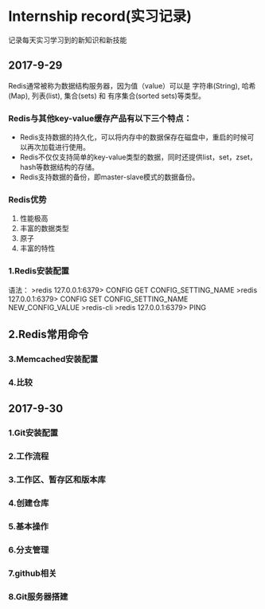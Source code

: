 ﻿# Internship record(实习记录)   
记录每天实习学习到的新知识和新技能

<h2>2017-9-29</h2>
Redis通常被称为数据结构服务器，因为值（value）可以是 字符串(String), 哈希(Map), 列表(list), 集合(sets) 和 有序集合(sorted sets)等类型。

<h3>Redis与其他key-value缓存产品有以下三个特点：</h3>
<ul>
<li>Redis支持数据的持久化，可以将内存中的数据保存在磁盘中，重启的时候可以再次加载进行使用。</li>
<li>Redis不仅仅支持简单的key-value类型的数据，同时还提供list，set，zset，hash等数据结构的存储。</li>
<li>Redis支持数据的备份，即master-slave模式的数据备份。</li>
</ul>
<h3>Redis优势</h3>
<ol>
<li>性能极高</li>
<li>丰富的数据类型</li> 
<li>原子</li>
<li>丰富的特性</li>
</ol>

<h3>1.Redis安装配置</h3>  
语法：   
>redis 127.0.0.1:6379> CONFIG GET CONFIG_SETTING_NAME   
>redis 127.0.0.1:6379> CONFIG SET CONFIG_SETTING_NAME NEW_CONFIG_VALUE   
>redis-cli   
>redis 127.0.0.1:6379> PING   

>
>
>
>
>
<h2>2.Redis常用命令</h2>


<h3>3.Memcached安装配置</h3>

<h3>4.比较</h3>


<h2>2017-9-30</h2>
<h3>1.Git安装配置</h3>

<h3>2.工作流程</h3>

<h3>3.工作区、暂存区和版本库</h3>

<h3>4.创建仓库</h3>

<h3>5.基本操作</h3>

<h3>6.分支管理</h3>

<h3>7.github相关</h3>

<h3>8.Git服务器搭建</h3>

 
